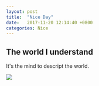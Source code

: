 ```yaml
---
layout: post
title:  "Nice Day"
date:   2017-11-20 12:14:40 +0800
categories: Nice
---
```


## The world I understand ##

It's the mind to descript the world.


![](https://waiman-app.github.io/assets/Theworld201711.png)

